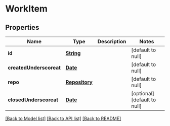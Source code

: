 # WorkItem
## Properties

Name | Type | Description | Notes
------------ | ------------- | ------------- | -------------
**id** | [**String**](string.md) |  | [default to null]
**createdUnderscoreat** | [**Date**](DateTime.md) |  | [default to null]
**repo** | [**Repository**](Repository.md) |  | [default to null]
**closedUnderscoreat** | [**Date**](DateTime.md) |  | [optional] [default to null]

[[Back to Model list]](../README.md#documentation-for-models) [[Back to API list]](../README.md#documentation-for-api-endpoints) [[Back to README]](../README.md)

